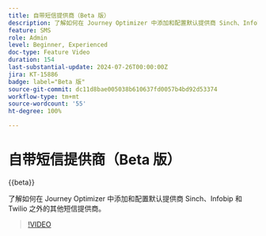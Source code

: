 ```yaml
---
title: 自带短信提供商（Beta 版）
description: 了解如何在 Journey Optimizer 中添加和配置默认提供商 Sinch、Infobip 和 Twilio 之外的其他短信提供商。
feature: SMS
role: Admin
level: Beginner, Experienced
doc-type: Feature Video
duration: 154
last-substantial-update: 2024-07-26T00:00:00Z
jira: KT-15886
badge: label="Beta 版"
source-git-commit: dc11d8bae005038b610637fd0057b4bd92d53374
workflow-type: tm+mt
source-wordcount: '55'
ht-degree: 100%

---
```



# 自带短信提供商（Beta 版）

{{beta}}

了解如何在 Journey Optimizer 中添加和配置默认提供商 Sinch、Infobip 和 Twilio 之外的其他短信提供商。

>[!VIDEO](https://video.tv.adobe.com/v/3432088/?learn=on)
